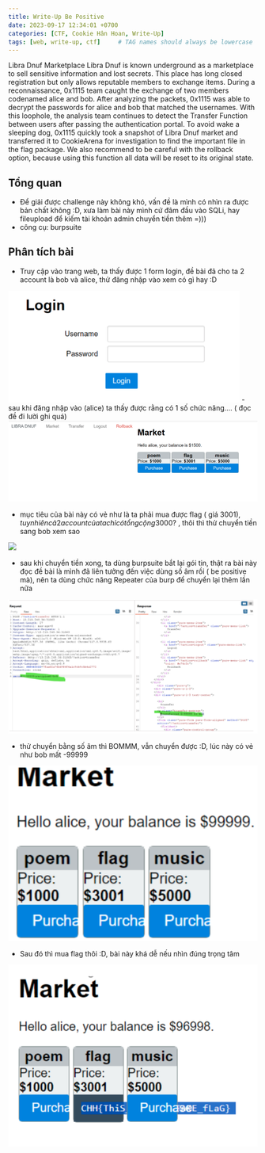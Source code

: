 ```yaml
---
title: Write-Up Be Positive
date: 2023-09-17 12:34:01 +0700
categories: [CTF, Cookie Hân Hoan, Write-Up]
tags: [web, write-up, ctf]     # TAG names should always be lowercase
---
```

Libra Dnuf Marketplace
Libra Dnuf is known underground as a marketplace to sell sensitive information and lost secrets. This place has long closed registration but only allows reputable members to exchange items. During a reconnaissance, 0x1115 team caught the exchange of two members codenamed alice and bob.
After analyzing the packets, 0x1115 was able to decrypt the passwords for alice and bob that matched the usernames. With this loophole, the analysis team continues to detect the Transfer Function between users after passing the authentication portal.
To avoid wake a sleeping dog, 0x1115 quickly took a snapshot of Libra Dnuf market and transferred it to CookieArena for investigation to find the important file in the flag package. We also recommend to be careful with the rollback option, because using this function all data will be reset to its original state.

## Tổng quan

- Để giải được challenge này không khó, vấn đề là mình có nhìn ra được bản chất không :D, xưa làm bài này mình cứ đâm đầu vào SQLi, hay fileupload để kiếm tài khoản admin chuyển tiền thêm =)))
- công cụ: burpsuite

## Phân tích bài

- Truy cập vào trang web, ta thấy được 1 form login, đề bài đã cho ta 2 account là bob và alice, thử đăng nhập vào xem có gì hay :D

<img src="assets/writeup/cookie/Be Positive/0.png">
- sau khi đăng nhập vào (alice) ta thấy được rằng có 1 số chức năng…. ( đọc đề đi lười ghi quá)

<img src="assets/writeup/cookie/Be Positive/1.png">

- mục tiêu của bài này có vẻ như là ta phải mua được flag ( giá 3001$), tuy nhiên cả 2 account của ta chỉ có tổng cộng 3000$? , thôi thì thử chuyển tiền sang bob xem sao

<img src="assets/writeup/cookie/Be Positive/2png">

- sau khi chuyển tiền xong, ta dùng burpsuite bắt lại gói tin, thật ra bài này đọc đề bài là mình đã liên tưởng đến việc dùng số âm rồi ( be positive mà), nên ta dùng chức năng Repeater của burp để chuyển lại thêm lần nữa

<img src="assets/writeup/cookie/Be Positive/3.png">

- thử chuyển bằng số âm thì BOMMM, vẫn chuyển được :D, lúc này có vẻ như bob mất -99999

<img src="assets/writeup/cookie/Be Positive/4.png">

- Sau đó thì mua flag thôi :D, bài này khá dễ nếu nhìn đúng trọng tâm

<img src="assets/writeup/cookie/Be Positive/5.png">
